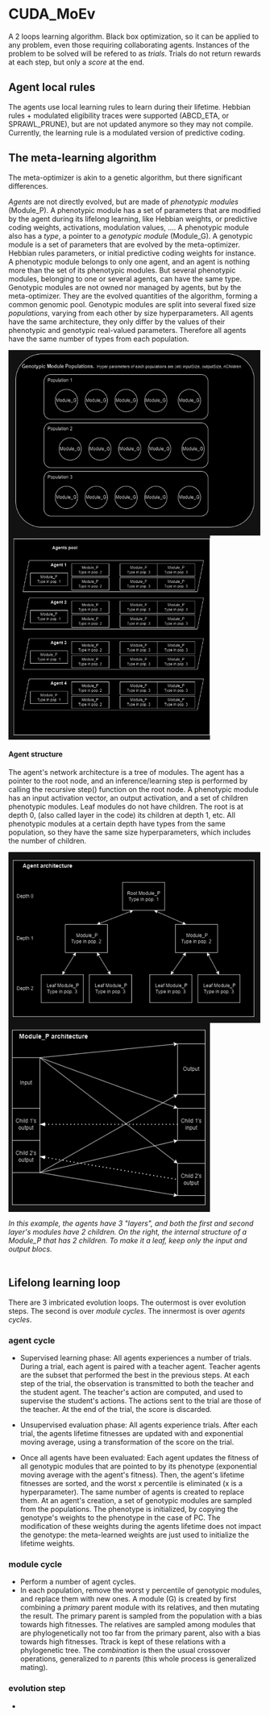 # CUDA_MoEv

A 2 loops learning algorithm. Black box optimization, so it can be applied to any problem, even those requiring collaborating agents. Instances of the problem to be solved will be refered to as *trials*. Trials do not return rewards at each step, but only a *score* at the end.

## Agent local rules

The agents use local learning rules to learn during their lifetime. Hebbian rules + modulated eligibility traces were supported (ABCD_ETA, or SPRAWL_PRUNE), but are not updated anymore so they may not compile. Currently, the learning rule is a modulated version of predictive coding. 

## The meta-learning algorithm

The meta-optimizer is akin to a genetic algorithm, but there significant differences.

*Agents* are not directly evolved, but are made of *phenotypic modules* (Module_P). A phenotypic module has a set of parameters that are modified by the agent during its lifelong learning, like Hebbian weights, or predictive coding weights, activations, modulation values, .... A phenotypic module also has a *type*, a pointer to a *genotypic module* (Module_G). A genotypic module is a set of parameters that are evolved by the meta-optimizer. Hebbian rules parameters, or initial predictive coding weights for instance. 
A phenotypic module belongs to only one agent, and an agent is nothing more than the set of its phenotypic modules. But several phenotypic modules, belonging to one or several agents, can have the same type. Genotypic modules are not owned nor managed by agents, but by the meta-optimizer. They are the evolved quantities of the algorithm, forming a common genomic pool. 
Genotypic modules are split into several fixed size *populations*, varying from each other by size hyperparameters. All agents have the same architecture, they only differ by the values of their phenotypic and genotypic real-valued parameters. Therefore all agents have the same number of types from each population. 

<img align="left" width = 500 src="./diagrams/populations.png">
<img align="center" width = 400 src="./diagrams/agentsPool.png">

#### Agent structure

The agent's network architecture is a tree of modules. The agent has a pointer to the root node, and an inference/learning step is performed by calling the recursive step() function on the root node. 
A phenotypic module has an input activation vector, an output activation, and a set of children phenotypic modules. Leaf modules do not have children. The root is at depth 0, (also called layer in the code)
its children at depth 1, etc. All phenotypic modules at a certain depth have types from the same population, so they have the same size hyperparameters, which includes the number of children. 

<img align="left" width = 500 src="./diagrams/agentArchitecture.png">
<img align="center" width = 400 src="./diagrams/moduleArchitecture.png">

*In this example, the agents have 3 "layers", and both the first and second layer's modules have 2 children. On the right, the internal structure of a Module_P that has 2 children. To make it a leaf, keep only the input and output blocs.*
<br />
<br />
## Lifelong learning loop

There are 3 imbricated evolution loops. The outermost is over evolution steps. The second is over *module cycles*. The innermost is over *agents cycles*.

### agent cycle

- Supervised learning phase: All agents experiences a number of trials. During a trial, each agent is paired with a teacher agent. Teacher agents are the subset that performed the best in the previous steps. At each step of the trial, the observation is transmitted to both the teacher and the student agent. The teacher's action are computed, and used to supervise the student's actions. The actions sent to the trial are those of the teacher. At the end of the trial, the score is discarded.

- Unsupervised evaluation phase: All agents experience trials. After each trial, the agents lifetime fitnesses are updated with and exponential moving average, using a transformation of the score on the trial.

- Once all agents have been evaluated: Each agent updates the fitness of all genotypic modules that are pointed to by its phenotype (exponential moving average with the agent's fitness). Then, the agent's lifetime fitnesses are sorted, and the worst x percentile is eliminated (x is a hyperparameter). The same number of agents is created to replace them. At an agent's creation, a set of genotypic modules are sampled from the populations. The phenotype is initialized, by copying the genotype's weights to the phenotype in the case of PC. The modification of these weights during the agents lifetime does not impact the genotype: the meta-learned weights are just used to initialize the lifetime weights.

### module cycle

- Perform a number of agent cycles.
- In each population, remove the worst y percentile of genotypic modules, and replace them with new ones. A module (G) is created by first combining a *primary* parent module with its relatives, and then mutating the result. The primary parent is sampled from the population with a bias towards high fitnesses. The relatives are sampled among modules that are phylogenetically not too far from the primary parent, also with a bias towards high fitnesses. Ttrack is kept of these relations with a phylogenetic tree. The *combination* is then the usual crossover operations, generalized to *n* parents (this whole process is generalized mating).

### evolution step

- 

